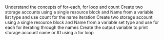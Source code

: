 Understand the concepts of for-each, for loop and count 
Create two storage accounts using a single resource block and Name from a variable list type and use count for the name iteration
Create two storage account using a single resource block and Name from a variable set type and use for each for iterating through the names
Create the output variable to print storage account name or ID using a for loop
